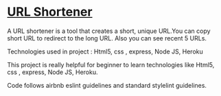 # [URL Shortener](https://url-shortner-sumedha.herokuapp.com/)<br>

A URL shortener is a tool that creates a short, unique URL.You can copy short URL to redirect to the long URL. Also you can see recent 5 URLs.<br>

Technologies used in project : Html5, css , express, Node JS, Heroku<br>

This project is really helpful for beginner to learn technologies like Html5, css , express, Node JS, Heroku.<br>

Code follows airbnb eslint guidelines and standard stylelint guidelines.<br>
